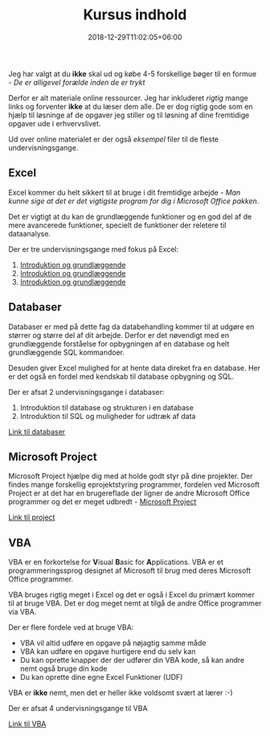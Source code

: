 ﻿---
title: "Kursus indhold"
date: 2018-12-29T11:02:05+06:00
weight: 1
draft: false
---

Jeg har valgt at du **ikke** skal ud og købe 4-5 forskellige bøger til en formue - *De er alligevel forælde inden de er trykt* 

Derfor er alt materiale online ressourcer. Jeg har inkluderet *rigtig* mange links og forventer **ikke** at du læser dem alle. De er dog rigtig gode som en hjælp til løsninge af de opgaver jeg stiller og til løsning af dine fremtidige opgaver ude i erhvervslivet.

Ud over online materialet er der også *eksempel* filer til de fleste undervisningsgange.

## Excel
Excel kommer du helt sikkert til at bruge i dit fremtidige arbejde - *Man kunne sige at det er det vigtigste program for dig i Microsoft Office pakken*.

Det er vigtigt at du kan de grundlæggende funktioner og en god del af de mere avancerede funktioner, specielt de funktioner der reletere til dataanalyse.

Der er tre undervisningsgange med fokus på Excel:

1. [Introduktion og grundlæggende](/dtu/excel/01_excel/)
2. [Introduktion og grundlæggende](/dtu/excel/02_excel/)
3. [Introduktion og grundlæggende](/dtu/excel/03_excel/)

## Databaser
Databaser er med på dette fag da databehandling kommer til at udgøre en størrer og større del af dit arbejde. Derfor er det nøvendigt med en grundlæggende forståelse for opbygningen af en database og helt grundlæggende SQL kommandoer.

Desuden giver Excel mulighed for at hente data direket fra en database. Her er det også en fordel med kendskab til database opbygning og SQL.

Der er afsat 2 undervisningsgange i databaser:

1. Introduktion til database og strukturen i en database
2. Introduktion til SQL og muligheder for udtræk af data

[Link til databaser](/dtu/database/database)

## Microsoft Project
Microsoft Project hjælpe dig med at holde godt styr på dine projekter. Der findes mange forskellig eprojektstyring programmer, fordelen ved Microsoft Project er at det har en brugereflade der ligner de andre Microsoft Office programmer og det er meget udbredt - [Microsoft Project](https://products.office.com/da-dk/project/project-and-portfolio-management-software)

[Link til project](/dtu/project/project)

## VBA
VBA er en forkortelse for **V**isual **B**asic for **A**pplications.
VBA er et programmeringssprog designet af Microsoft til brug med deres Microsoft Office programmer.

VBA bruges rigtig meget i Excel og det er også i Excel du primært kommer til at bruge VBA. Det er dog meget nemt at tilgå de andre Office programmer via VBA.

Der er flere fordele ved at bruge VBA:

- VBA vil altid udføre en opgave på nøjagtig samme måde
- VBA kan udføre en opgave hurtigere end du selv kan
- Du kan oprette knapper der der udfører din VBA kode, så kan andre nemt også bruge din kode
- Du kan oprette dine egne Excel Funktioner (UDF)
 
VBA er **ikke** nemt, men det er heller ikke voldsomt svært at lærer :-)

Der er afsat 4 undervisningsgange til VBA

[Link til VBA](/dtu/vba/vba)